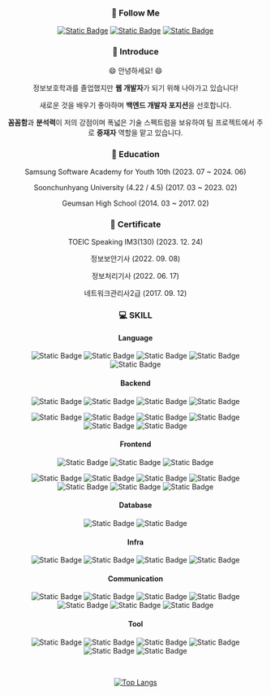 <div align="center">
  
<h3>🌈 Follow Me </h3>

<a href="https://onedayonepost.tistory.com/">![Static Badge](https://img.shields.io/badge/BLOG-%23EA4335?style=flat&logo=tistory)</a>
<a href="mailto:chanhong9784@naver.com.com">![Static Badge](https://img.shields.io/badge/chanhong9784%40naver.com-%23EA4335?style=flat&logo=gmail&logoColor=white)</a>
<a href="https://www.instagram.com/cks._.hong/">![Static Badge](https://img.shields.io/badge/INSTAGRAM-%23E4405F?style=flat&logo=instagram&logoColor=white)</a>

<h3>🎤 Introduce </h3>

😄 안녕하세요! 😄

정보보호학과를 졸업했지만 <strong>웹 개발자</strong>가 되기 위해 나아가고 있습니다!

새로운 것을 배우기 좋아하며 <strong>백엔드 개발자 포지션</strong>을 선호합니다.

<strong>꼼꼼함</strong>과 <strong>분석력</strong>이 저의 강점이며 폭넓은 기술 스펙트럼을 보유하여 팀 프로젝트에서 주로 <strong>중재자</strong> 역할을 맡고 있습니다.

<h3>🏫 Education</h3>

Samsung Software Academy for Youth 10th (2023. 07 ~ 2024. 06) 

Soonchunhyang University (4.22 / 4.5) (2017. 03 ~ 2023. 02) 

Geumsan High School (2014. 03 ~ 2017. 02)

<h3>🎫 Certificate</h3>

TOEIC Speaking IM3(130) (2023. 12. 24)

정보보안기사 (2022. 09. 08)

정보처리기사 (2022. 06. 17)

네트워크관리사2급 (2017. 09. 12)

<h3>💻 SKILL</h3>

<h4>Language</h4>

![Static Badge](https://img.shields.io/badge/Java-%231E8CBE?style=flat)
![Static Badge](https://img.shields.io/badge/Javascript-%23F7DF1E?style=flat&logo=Javascript&logoColor=white)
![Static Badge](https://img.shields.io/badge/Typescript-%233178C6?style=flat&logo=Typescript&logoColor=white)
![Static Badge](https://img.shields.io/badge/HTML5-%23E34F26?style=flat&logo=html5&logoColor=white)
![Static Badge](https://img.shields.io/badge/CSS3-%231572B6?style=flat&logo=css3&logoColor=white)

<h4>Backend</h4>

![Static Badge](https://img.shields.io/badge/Spring_Boot-%236DB33F?style=flat&logo=SpringBoot&logoColor=white)
![Static Badge](https://img.shields.io/badge/Spring-%236DB33F?style=flat&logo=Spring&logoColor=white)
![Static Badge](https://img.shields.io/badge/JSP-black?style=flat&logoColor=white)
![Static Badge](https://img.shields.io/badge/Servlet-black?style=flat&logoColor=white)

![Static Badge](https://img.shields.io/badge/Json_Web_Token-%23000000?style=flat&logo=jsonwebtokens&logoColor=white)
![Static Badge](https://img.shields.io/badge/Spring_Security-%236DB33F?style=flat&logo=SpringSecurity&logoColor=white)
![Static Badge](https://img.shields.io/badge/MyBatis-black?style=flat&logoColor=white)
![Static Badge](https://img.shields.io/badge/JPA-black?style=flat&logoColor=white)
![Static Badge](https://img.shields.io/badge/Query%20DSL-blue?style=flat&logoColor=white)
![Static Badge](https://img.shields.io/badge/STOMP-%23000000?style=flat)

<h4>Frontend</h4>

![Static Badge](https://img.shields.io/badge/Vue.js-%234FC08D?style=flat&logo=Vue.js&logoColor=white)
![Static Badge](https://img.shields.io/badge/React-%2361DAFB?style=flat&logo=react&logoColor=white)
![Static Badge](https://img.shields.io/badge/React%20Native-%2361DAFB?style=flat&logo=React&logoColor=white)

![Static Badge](https://img.shields.io/badge/Bootstrap-%237952B3?style=flat&logo=Bootstrap&logoColor=white)
![Static Badge](https://img.shields.io/badge/MUI-%23007FFF?style=flat&logo=mui&logoColor=white)
![Static Badge](https://img.shields.io/badge/Pinia-%23ffd859?style=flat)
![Static Badge](https://img.shields.io/badge/STOMP-%23000000?style=flat)
![Static Badge](https://img.shields.io/badge/Redux-%23764ABC?style=flat&logo=Redux&logoColor=white)
![Static Badge](https://img.shields.io/badge/Redux_Saga-%23764ABC?style=flat&logo=ReduxSaga&logoColor=white)
![Static Badge](https://img.shields.io/badge/Styled_Components-%23DB7093?style=flat&logo=styledcomponents&logoColor=white)

<h4>Database</h4>

![Static Badge](https://img.shields.io/badge/MySQL-%234479A1?style=flat&logo=mysql&logoColor=white)
![Static Badge](https://img.shields.io/badge/Redis-%23DC382D?style=flat&logo=redis&logoColor=white)

<h4>Infra</h4>

![Static Badge](https://img.shields.io/badge/Jenkins-%23D24939?style=flat&logo=Jenkins&logoColor=white)
![Static Badge](https://img.shields.io/badge/Amazon_EC2-%23FF9900?style=flat&logo=amazonec2&logoColor=white)
![Static Badge](https://img.shields.io/badge/Docker-%232496ED?style=flat&logo=docker&logoColor=white)
![Static Badge](https://img.shields.io/badge/Nginx-%23009639?style=flat&logo=nginx&logoColor=white)

<h4>Communication</h4>

![Static Badge](https://img.shields.io/badge/Mattermost-%230058CC?style=flat&logo=Mattermost&logoColor=white)
![Static Badge](https://img.shields.io/badge/Figma-%23F24E1E?style=flat&logo=Figma&logoColor=white)
![Static Badge](https://img.shields.io/badge/Github-%23181717?style=flat&logo=Github&logoColor=white)
![Static Badge](https://img.shields.io/badge/GitLab-%23FC6D26?style=flat&logo=GitLab&logoColor=white)
![Static Badge](https://img.shields.io/badge/Jira-%230052CC?style=flat&logo=Jira&logoColor=white)
![Static Badge](https://img.shields.io/badge/Notion-%23000000?style=flat&logo=Notion&logoColor=white)
![Static Badge](https://img.shields.io/badge/Jandi-%2300c473?style=flat&logoColor=white)

<h4>Tool</h4>

![Static Badge](https://img.shields.io/badge/Intellij_IDEA-black?style=flat&logo=intellijidea&logoColor=white)
![Static Badge](https://img.shields.io/badge/Eclipse-%232C2255?style=flat&logo=Eclipse%20IDE&logoColor=white)
![Static Badge](https://img.shields.io/badge/VSCODE-%23007ACC?style=flat&logo=VisualStudioCode&logoColor=white)
![Static Badge](https://img.shields.io/badge/Postman-%23FF6C37?style=flat&logo=Postman&logoColor=white)
![Static Badge](https://img.shields.io/badge/Putty-%23007ACC?style=flat&logoColor=white)
![Static Badge](https://img.shields.io/badge/MySQL%20Workbench-%234479A1?style=flat&logo=mysql&logoColor=white)

<br />

﻿[![Top Langs](https://github-readme-stats.vercel.app/api/top-langs/?username=chanhong9764&langs_count=10&layout=compact&theme=dark)](https://github.com/chanhong9764/chanhong9764)

 </div>
